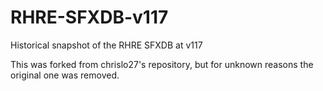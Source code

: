 # RHRE-SFXDB-v117
Historical snapshot of the RHRE SFXDB at v117

This was forked from chrislo27's repository, but for unknown reasons the original one was removed.
